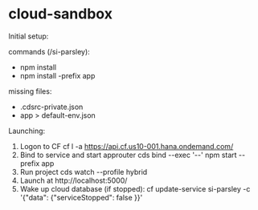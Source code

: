 # cloud-sandbox
Initial setup:

commands (/si-parsley):
- npm install
- npm install -prefix app

missing files:
- .cdsrc-private.json
- app > default-env.json

Launching:

1. Logon to CF 
cf l -a https://api.cf.us10-001.hana.ondemand.com/
2. Bind to service and start approuter
cds bind --exec '--' npm start --prefix app
3. Run project
cds watch --profile hybrid
4. Launch at http://localhost:5000/
5. Wake up cloud database (if stopped): 
cf update-service si-parsley -c '{"data": {"serviceStopped": false }}'
